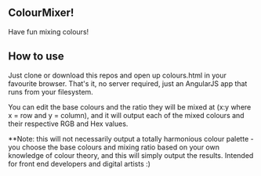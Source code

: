 ## ColourMixer!

Have fun mixing colours!

## How to use

Just clone or download this repos and open up colours.html in your favourite browser. That's it, no server required, just an AngularJS app that runs from your filesystem.

You can edit the base colours and the ratio they will be mixed at (x:y where x = row and y = column), and it will output each of the mixed colours and their respective RGB and Hex values.

**Note: this will not necessarily output a totally harmonious colour palette - you choose the base colours and mixing ratio based on your own knowledge of colour theory, and this will simply output the results. Intended for front end developers and digital artists :)
